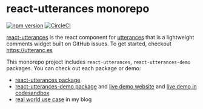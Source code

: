# react-utterances monorepo

[![npm version](https://badge.fury.io/js/react-utterances.svg)](https://badge.fury.io/js/react-utterances)
[![CircleCI](https://circleci.com/gh/b6pzeusbc54tvhw5jgpyw8pwz2x6gs/react-utterances.svg?style=svg)](https://circleci.com/gh/b6pzeusbc54tvhw5jgpyw8pwz2x6gs/react-utterances)

[react-utterances][npm_reactutterances] is the react component for
[utterances][utterances] that is a lightweight comments widget built on GitHub
issues. To get started, checkout https://utteranc.es

This monorepo project includes `react-utterances`, `react-utterances-demo`
packages. You can check out each package or demo:
- [react-utterances package][component]
- [react-utterances-demo package][livedemocode] and 
  [live demo website][livedemo_website] and 
  [live demo in codesandbox][livedemo_codesandbox]
- [real world use case][alucio] in my blog

[npm_reactutterances]: https://www.npmjs.com/package/react-utterances
[component]: https://github.com/b6pzeusbc54tvhw5jgpyw8pwz2x6gs/react-utterances/tree/master/packages/component
[livedemocode]: https://github.com/b6pzeusbc54tvhw5jgpyw8pwz2x6gs/react-utterances/tree/master/packages/demo
[livedemo_website]: https://kwk5x0nyr7.codesandbox.io/my-first-post
[livedemo_codesandbox]: https://codesandbox.io/s/kwk5x0nyr7
[alucio]: https://aluc.io/
[utterances]: https://utteranc.es/
